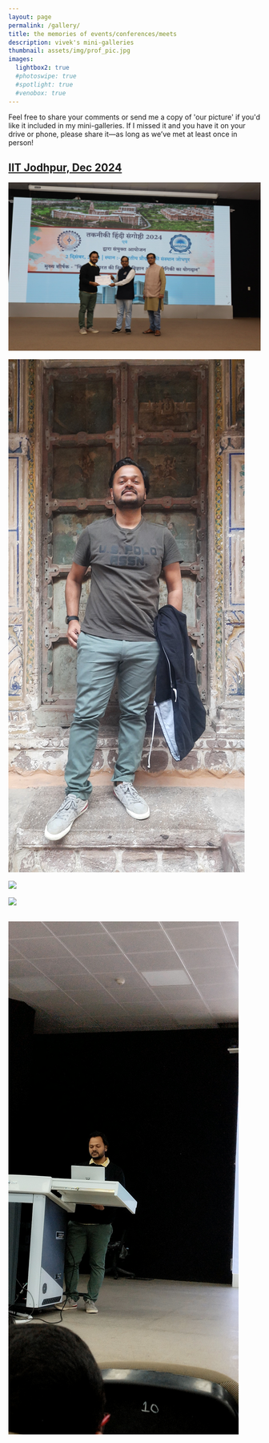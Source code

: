 ```yaml
---
layout: page
permalink: /gallery/
title: the memories of events/conferences/meets
description: vivek's mini-galleries
thumbnail: assets/img/prof_pic.jpg
images:
  lightbox2: true
  #photoswipe: true
  #spotlight: true
  #venobox: true
---
```


Feel free to share your comments or send me a copy of 'our picture' if you'd like it included in my mini-galleries. If I missed it and you have it on your drive or phone, please share it—as long as we’ve met at least once in person!


## [IIT Jodhpur, Dec 2024]()

<a href="/assets/img/iitjodhpur/1.jpg" data-lightbox="roadtrip"><img src="/assets/img/iitjodhpur/1.jpg" /></a>

<a href="/assets/img/iitjodhpur/2.jpg" data-lightbox="roadtrip"><img src="/assets/img/iitjodhpur/2.jpg" /></a>

<a href="/assets/img/iitjodhpur/3.jpg" data-lightbox="roadtrip"><img src="/assets/img/iitjodhpur/3.jpg" /></a>

<a href="/assets/img/iitjodhpur/4.jpg" data-lightbox="roadtrip"><img src="/assets/img/iitjodhpur/4.jpg" /></a>

<a href="/assets/img/iitjodhpur/5.jpg" data-lightbox="roadtrip"><img src="/assets/img/iitjodhpur/5.jpg" /></a>
---
